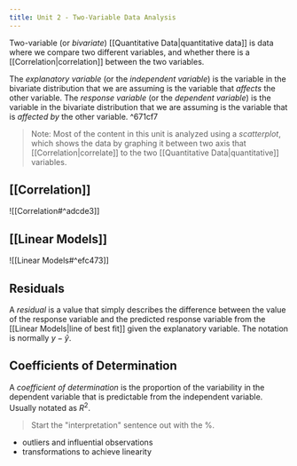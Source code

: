 ```yaml
---
title: Unit 2 - Two-Variable Data Analysis
---
```

Two-variable (or *bivariate*) [[Quantitative Data|quantitative data]] is data where we compare two different variables, and whether there is a [[Correlation|correlation]] between the two variables.

The *explanatory variable* (or the *independent variable*) is the variable in the bivariate distribution that we are assuming is the variable that *affects* the other variable. The *response variable* (or the *dependent variable*) is the variable in the bivariate distribution that we are assuming is the variable that is *affected by* the other variable. ^671cf7

> Note: Most of the content in this unit is analyzed using a *scatterplot*, which shows the data by graphing it between two axis that [[Correlation|correlate]] to the two [[Quantitative Data|quantitative]] variables.

## [[Correlation]]

![[Correlation#^adcde3]]

## [[Linear Models]]
![[Linear Models#^efc473]]

## Residuals
A *residual* is a value that simply describes the difference between the value of the response variable and the predicted response variable from the [[Linear Models|line of best fit]] given the explanatory variable. The notation is normally $y-\hat{y}$.

## Coefficients of Determination
A *coefficient of determination* is the proportion of the variability in the dependent variable that is predictable from the independent variable. Usually notated as $R^2$.
> Start the "interpretation" sentence out with the %.

- outliers and influential observations
- transformations to achieve linearity